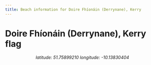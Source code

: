 ```yaml
---
title: Beach information for Doire Fhíonáin (Derrynane), Kerry
---
```

# Doire Fhíonáin (Derrynane), Kerry <span class="material-icons blue-flag">flag</span>

<div align="center"><i>latitude: 51.75899210 longitude: -10.13830404</i></div>